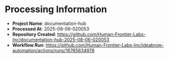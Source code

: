 # Processing Information

- **Project Name**: documentation-hub
- **Processed At**: 2025-08-06-020053
- **Repository Created**: https://github.com/Human-Frontier-Labs-Inc/documentation-hub-2025-08-06-020053
- **Workflow Run**: https://github.com/Human-Frontier-Labs-Inc/ideabrow-automation/actions/runs/16765634978
